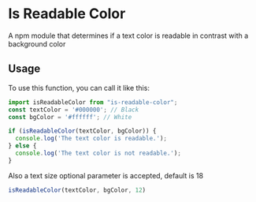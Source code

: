 # Is Readable Color

A npm module that determines if a text color is readable in contrast with a background color

## Usage

To use this function, you can call it like this:

```javascript
import isReadableColor from "is-readable-color";
const textColor = '#000000'; // Black
const bgColor = '#ffffff'; // White

if (isReadableColor(textColor, bgColor)) {
  console.log('The text color is readable.');
} else {
  console.log('The text color is not readable.');
}
```

Also a text size optional parameter is accepted, default is 18

```javascript
isReadableColor(textColor, bgColor, 12)
```
